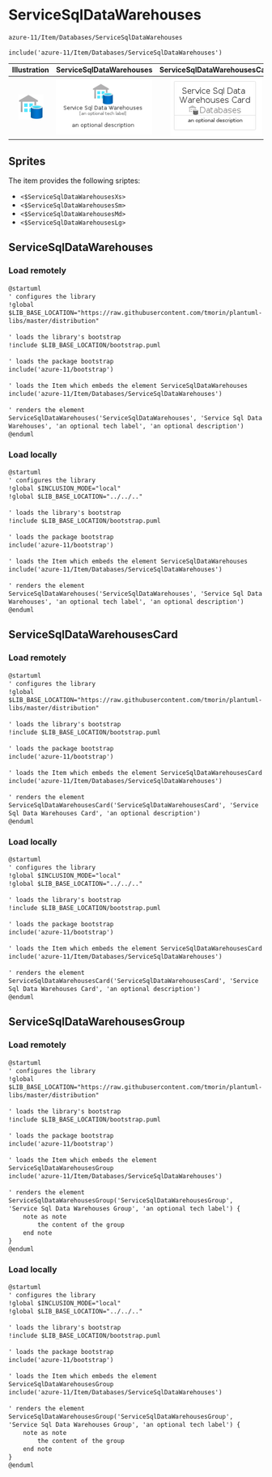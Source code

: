 # ServiceSqlDataWarehouses


```text
azure-11/Item/Databases/ServiceSqlDataWarehouses
```

```text
include('azure-11/Item/Databases/ServiceSqlDataWarehouses')
```



| Illustration | ServiceSqlDataWarehouses | ServiceSqlDataWarehousesCard | ServiceSqlDataWarehousesGroup |
| :---: | :---: | :---: | :---: |
| ![illustration for Illustration](../../../azure-11/Item/Databases/ServiceSqlDataWarehouses.png) | ![illustration for ServiceSqlDataWarehouses](../../../azure-11/Item/Databases/ServiceSqlDataWarehouses.Local.png) | ![illustration for ServiceSqlDataWarehousesCard](../../../azure-11/Item/Databases/ServiceSqlDataWarehousesCard.Local.png) | ![illustration for ServiceSqlDataWarehousesGroup](../../../azure-11/Item/Databases/ServiceSqlDataWarehousesGroup.Local.png) |



## Sprites
The item provides the following sriptes:

- `<$ServiceSqlDataWarehousesXs>`
- `<$ServiceSqlDataWarehousesSm>`
- `<$ServiceSqlDataWarehousesMd>`
- `<$ServiceSqlDataWarehousesLg>`





## ServiceSqlDataWarehouses

### Load remotely
```plantuml
@startuml
' configures the library
!global $LIB_BASE_LOCATION="https://raw.githubusercontent.com/tmorin/plantuml-libs/master/distribution"

' loads the library's bootstrap
!include $LIB_BASE_LOCATION/bootstrap.puml

' loads the package bootstrap
include('azure-11/bootstrap')

' loads the Item which embeds the element ServiceSqlDataWarehouses
include('azure-11/Item/Databases/ServiceSqlDataWarehouses')

' renders the element
ServiceSqlDataWarehouses('ServiceSqlDataWarehouses', 'Service Sql Data Warehouses', 'an optional tech label', 'an optional description')
@enduml
```

### Load locally
```plantuml
@startuml
' configures the library
!global $INCLUSION_MODE="local"
!global $LIB_BASE_LOCATION="../../.."

' loads the library's bootstrap
!include $LIB_BASE_LOCATION/bootstrap.puml

' loads the package bootstrap
include('azure-11/bootstrap')

' loads the Item which embeds the element ServiceSqlDataWarehouses
include('azure-11/Item/Databases/ServiceSqlDataWarehouses')

' renders the element
ServiceSqlDataWarehouses('ServiceSqlDataWarehouses', 'Service Sql Data Warehouses', 'an optional tech label', 'an optional description')
@enduml
```

## ServiceSqlDataWarehousesCard

### Load remotely
```plantuml
@startuml
' configures the library
!global $LIB_BASE_LOCATION="https://raw.githubusercontent.com/tmorin/plantuml-libs/master/distribution"

' loads the library's bootstrap
!include $LIB_BASE_LOCATION/bootstrap.puml

' loads the package bootstrap
include('azure-11/bootstrap')

' loads the Item which embeds the element ServiceSqlDataWarehousesCard
include('azure-11/Item/Databases/ServiceSqlDataWarehouses')

' renders the element
ServiceSqlDataWarehousesCard('ServiceSqlDataWarehousesCard', 'Service Sql Data Warehouses Card', 'an optional description')
@enduml
```

### Load locally
```plantuml
@startuml
' configures the library
!global $INCLUSION_MODE="local"
!global $LIB_BASE_LOCATION="../../.."

' loads the library's bootstrap
!include $LIB_BASE_LOCATION/bootstrap.puml

' loads the package bootstrap
include('azure-11/bootstrap')

' loads the Item which embeds the element ServiceSqlDataWarehousesCard
include('azure-11/Item/Databases/ServiceSqlDataWarehouses')

' renders the element
ServiceSqlDataWarehousesCard('ServiceSqlDataWarehousesCard', 'Service Sql Data Warehouses Card', 'an optional description')
@enduml
```

## ServiceSqlDataWarehousesGroup

### Load remotely
```plantuml
@startuml
' configures the library
!global $LIB_BASE_LOCATION="https://raw.githubusercontent.com/tmorin/plantuml-libs/master/distribution"

' loads the library's bootstrap
!include $LIB_BASE_LOCATION/bootstrap.puml

' loads the package bootstrap
include('azure-11/bootstrap')

' loads the Item which embeds the element ServiceSqlDataWarehousesGroup
include('azure-11/Item/Databases/ServiceSqlDataWarehouses')

' renders the element
ServiceSqlDataWarehousesGroup('ServiceSqlDataWarehousesGroup', 'Service Sql Data Warehouses Group', 'an optional tech label') {
    note as note
        the content of the group
    end note
}
@enduml
```

### Load locally
```plantuml
@startuml
' configures the library
!global $INCLUSION_MODE="local"
!global $LIB_BASE_LOCATION="../../.."

' loads the library's bootstrap
!include $LIB_BASE_LOCATION/bootstrap.puml

' loads the package bootstrap
include('azure-11/bootstrap')

' loads the Item which embeds the element ServiceSqlDataWarehousesGroup
include('azure-11/Item/Databases/ServiceSqlDataWarehouses')

' renders the element
ServiceSqlDataWarehousesGroup('ServiceSqlDataWarehousesGroup', 'Service Sql Data Warehouses Group', 'an optional tech label') {
    note as note
        the content of the group
    end note
}
@enduml
```

